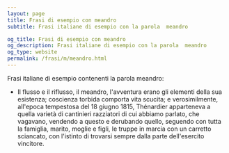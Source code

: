 ```yaml
---
layout: page
title: Frasi di esempio con meandro 
subtitle: Frasi italiane di esempio con la parola  meandro

og_title: Frasi di esempio con meandro 
og_description: Frasi italiane di esempio con la parola  meandro
og_type: website
permalink: /frasi/m/meandro.html
---
```


Frasi italiane di esempio contenenti la parola meandro:


- Il flusso e il riflusso, il meandro, l'avventura erano gli elementi della sua esistenza; coscienza torbida comporta vita scucita; e verosimilmente, all'epoca tempestosa del 18 giugno 1815, Thénardier apparteneva a quella varietà di cantinieri razziatori di cui abbiamo parlato, che vagavano, vendendo a questo e derubando quello, seguendo con tutta la famiglia, marito, moglie e figli, le truppe in marcia con un carretto sciancato, con l'istinto di trovarsi sempre dalla parte dell'esercito vincitore.

